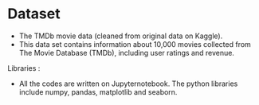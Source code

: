 # Dataset
* The TMDb movie data (cleaned from original data on Kaggle).
* This data set contains information about 10,000 movies collected from The Movie Database (TMDb), including user ratings and revenue.

Libraries : 
* All the codes are written on Jupyternotebook. The python libraries include numpy, pandas, matplotlib and seaborn. 